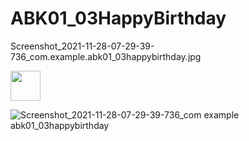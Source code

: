 # ABK01_03HappyBirthday

Screenshot_2021-11-28-07-29-39-736_com.example.abk01_03happybirthday.jpg

<img src="![Screenshot_2021-11-28-07-29-39-736_com example abk01_03happybirthday](https://user-images.githubusercontent.com/32328761/143727416-49653167-3200-4904-975d-e2fdc3134395.jpg)" width="48">

![Screenshot_2021-11-28-07-29-39-736_com example abk01_03happybirthday](https://user-images.githubusercontent.com/32328761/143727416-49653167-3200-4904-975d-e2fdc3134395.jpg)


